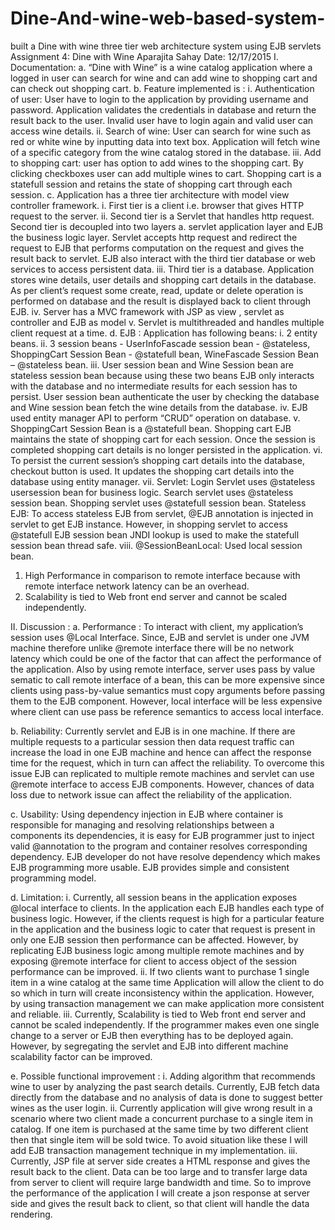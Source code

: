 # Dine-And-wine-web-based-system-
built a Dine with wine three tier web architecture system using EJB servlets
Assignment 4: Dine with Wine 
Aparajita Sahay
Date: 12/17/2015
I.	Documentation:
a.	“Dine with Wine” is a wine catalog application where a logged in user can search for wine and can add wine to shopping cart and can check out shopping cart.
b.	Feature implemented is : 
i.	Authentication of user: User have to login to the application by providing username and password. Application validates the credentials in database and return the result back to the user. Invalid user have to login again and valid user can access wine details.
ii.	Search of wine: User can search for wine such as red or white wine by inputting data into text box. Application will fetch wine of a specific category from the wine catalog stored in the database.
iii.	Add to shopping cart: user has option to add wines to the shopping cart. By clicking checkboxes user can add multiple wines to cart. Shopping cart is a statefull session and retains the state of shopping cart through each session.
c.	Application has a three tier architecture with model view controller framework.
i.	First tier is a client i.e. browser that gives HTTP request to the server.
ii.	Second tier is a Servlet that handles http request. Second tier is decoupled into two layers a. servlet application layer and EJB the business logic layer. 
Servlet accepts http request and redirect the request to EJB that performs computation on the request and gives the result back to servlet. EJB also interact with the third tier database or web services to access persistent data.
iii.	 Third tier is a database. Application stores wine details, user details and shopping cart details in the database. As per client’s request some create, read, update or delete operation is performed on database and the result is displayed back to client through EJB.
iv.	Server has a MVC framework with JSP as view , servlet as controller and EJB as model 
v.	Servlet is multithreaded and handles multiple client request at a time.
d.	EJB : Application has following beans:
i.	2 entity beans.
ii.	3 session beans - UserInfoFascade session bean - @stateless, ShoppingCart Session Bean -  @statefull bean, WineFascade Session Bean – @stateless bean. 
iii.	User session bean and Wine Session bean are stateless session bean because using these two beans EJB only interacts with the database and no intermediate results for each session has to persist. User session bean authenticate the user by checking the database and Wine session bean fetch the wine details from the database. 
iv.	EJB used entity manager API to perform “CRUD” operation on database.
v.	ShoppingCart Session Bean is a @statefull bean. Shopping cart EJB maintains the state of shopping cart for each session. Once the session is completed shopping cart details is no longer persisted in the application. 
vi.	To persist the current session’s shopping cart details into the database, checkout button is used. It updates the shopping cart details into the database using entity manager.
vii.	Servlet: 
Login Servlet uses @stateless usersession bean for business logic.
Search servlet uses @stateless session bean.
Shopping servlet uses @statefull session bean.
Stateless EJB: To access stateless EJB from servlet, @EJB annotation is injected in servlet to get EJB instance. However, in shopping servlet to access @statefull EJB session bean JNDI lookup is used to make the statefull session bean thread safe. 
viii.	@SessionBeanLocal: Used local session bean.
1.	High Performance in comparison to remote interface because with remote interface network latency can be an overhead.
2.	Scalability is tied to Web front end server and cannot be scaled independently.

II.	 Discussion :
a.	Performance : 
                 To interact with client, my application’s session uses @Local Interface. Since, EJB and servlet is under one JVM machine therefore unlike @remote interface there will be no network latency which could be one of the factor that can affect the performance of the application. 
Also by using remote interface, server uses pass by value sematic to call remote interface of a bean, this can be more expensive since clients using pass-by-value semantics must copy arguments before passing them to the EJB component. However, local interface will be less expensive where client can use pass be reference semantics to access local interface.

b.	Reliability:  Currently servlet and EJB is in one machine. If there are multiple requests to a particular session then data request traffic can increase the load in one EJB machine and hence can affect the response time for the request, which in turn can affect the reliability. To overcome this issue EJB can replicated to multiple remote machines and servlet can use @remote interface to access EJB components. However, chances of data loss due to network issue can affect the reliability of the application.

c.	Usability: Using dependency injection in EJB where container is responsible for managing and resolving relationships between a components its dependencies, it is easy for EJB programmer just to inject valid @annotation to the program and container resolves corresponding dependency. EJB developer do not have resolve dependency which makes EJB programming more usable. EJB provides simple and consistent programming model.



d.	Limitation: 
i.	Currently, all session beans in the application exposes @local interface to clients.  In the application each EJB handles each type of business logic. However, if the clients request is high for a particular feature in the application and the business logic to cater that request is present in only one EJB session then performance can be affected. However, by replicating EJB business logic among multiple remote machines and by exposing @remote interface for client to access object of the session performance can be improved.
ii.	If two clients want to purchase 1 single item in a wine catalog at the same time 
Application will allow the client to do so which in turn will create inconsistency within the application. However, by using transaction management we can make application more consistent and reliable.
iii.	Currently, Scalability is tied to Web front end server and cannot be scaled independently. If the programmer makes even one single change to a server or EJB then everything has to be deployed again. However, by segregating the servlet and EJB into different machine scalability factor can be improved.

e.	Possible functional improvement : 
i.	Adding algorithm that recommends wine to user by analyzing the past search details. Currently, EJB fetch data directly from the database and no analysis of data is done to suggest better wines as the user login.
ii.	Currently application will give wrong result in a scenario where two client made a concurrent purchase to a single item in catalog. If one item is purchased at the same time by two different client then that single item will be sold twice. To avoid situation like these I will add EJB transaction management technique in my implementation.
iii.	Currently, JSP file at server side creates a HTML response and gives the result back to the client. Data can be too large and to transfer large data from server to client will require large bandwidth and time. So to improve the performance of the application I will create a json response at server side and gives the result back to client, so that client will handle the data rendering.
